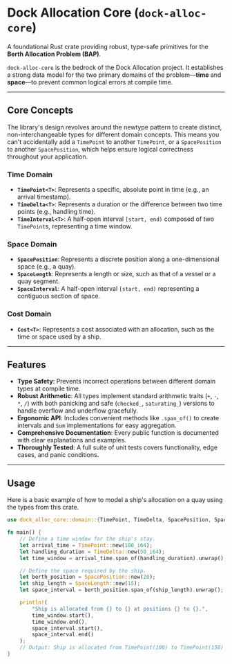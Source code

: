 # Dock Allocation Core (`dock-alloc-core`)

A foundational Rust crate providing robust, type-safe primitives for the **Berth Allocation Problem (BAP)**.

`dock-alloc-core` is the bedrock of the Dock Allocation project. It establishes a strong data model for the two primary domains of the problem—**time** and **space**—to prevent common logical errors at compile time.

---

## Core Concepts

The library's design revolves around the newtype pattern to create distinct, non-interchangeable types for different domain concepts. This means you can't accidentally add a `TimePoint` to another `TimePoint`, or a `SpacePosition` to another `SpacePosition`, which helps ensure logical correctness throughout your application.

### Time Domain

* **`TimePoint<T>`**: Represents a specific, absolute point in time (e.g., an arrival timestamp).
* **`TimeDelta<T>`**: Represents a duration or the difference between two time points (e.g., handling time).
* **`TimeInterval<T>`**: A half-open interval `[start, end)` composed of two `TimePoint`s, representing a time window.

### Space Domain

* **`SpacePosition`**: Represents a discrete position along a one-dimensional space (e.g., a quay).
* **`SpaceLength`**: Represents a length or size, such as that of a vessel or a quay segment.
* **`SpaceInterval`**: A half-open interval `[start, end)` representing a contiguous section of space.

### Cost Domain

* **`Cost<T>`**: Represents a cost associated with an allocation, such as the time or space used by a ship.

---

## Features

* **Type Safety**: Prevents incorrect operations between different domain types at compile time.
* **Robust Arithmetic**: All types implement standard arithmetic traits (`+`, `-`, `*`, `/`) with both panicking and safe (`checked_`, `saturating_`) versions to handle overflow and underflow gracefully.
* **Ergonomic API**: Includes convenient methods like `.span_of()` to create intervals and `Sum` implementations for easy aggregation.
* **Comprehensive Documentation**: Every public function is documented with clear explanations and examples.
* **Thoroughly Tested**: A full suite of unit tests covers functionality, edge cases, and panic conditions.

---

## Usage

Here is a basic example of how to model a ship's allocation on a quay using the types from this crate.

```rust
use dock_alloc_core::domain::{TimePoint, TimeDelta, SpacePosition, SpaceLength};

fn main() {
    // Define a time window for the ship's stay.
    let arrival_time = TimePoint::new(100_i64);
    let handling_duration = TimeDelta::new(50_i64);
    let time_window = arrival_time.span_of(handling_duration).unwrap();

    // Define the space required by the ship.
    let berth_position = SpacePosition::new(20);
    let ship_length = SpaceLength::new(15);
    let space_interval = berth_position.span_of(ship_length).unwrap();

    println!(
        "Ship is allocated from {} to {} at positions {} to {}.",
        time_window.start(),
        time_window.end(),
        space_interval.start(),
        space_interval.end()
    );
    // Output: Ship is allocated from TimePoint(100) to TimePoint(150) at positions SpacePosition(20) to SpacePosition(35).
}
```

